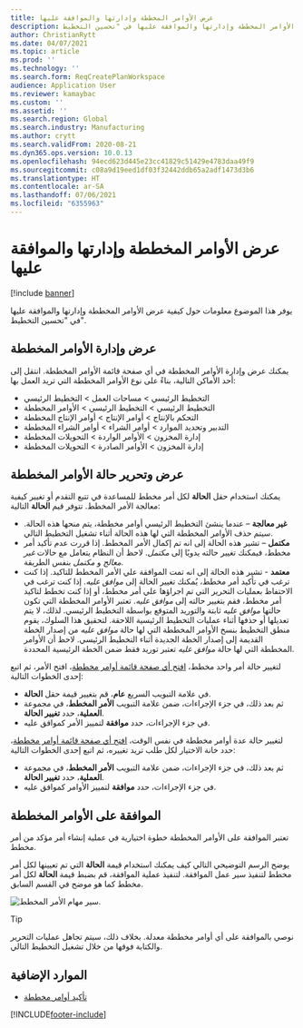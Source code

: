 ```yaml
---
title: عرض الأوامر المخططة وإدارتها والموافقة عليها
description: يوفر هذا الموضوع معلومات حول كيفية عرض الأوامر المخططة وإدارتها والموافقة عليها في "تحسين التخطيط".
author: ChristianRytt
ms.date: 04/07/2021
ms.topic: article
ms.prod: ''
ms.technology: ''
ms.search.form: ReqCreatePlanWorkspace
audience: Application User
ms.reviewer: kamaybac
ms.custom: ''
ms.assetid: ''
ms.search.region: Global
ms.search.industry: Manufacturing
ms.author: crytt
ms.search.validFrom: 2020-08-21
ms.dyn365.ops.version: 10.0.13
ms.openlocfilehash: 94ecd623d445e23cc41829c51429e4783daa49f9
ms.sourcegitcommit: c08a9d19eed1df03f32442ddb65a2adf1473d3b6
ms.translationtype: HT
ms.contentlocale: ar-SA
ms.lasthandoff: 07/06/2021
ms.locfileid: "6355963"
---
```

# <a name="view-manage-and-approve-planned-orders"></a>عرض الأوامر المخططة وإدارتها والموافقة عليها

[!include [banner](../../includes/banner.md)]

يوفر هذا الموضوع معلومات حول كيفية عرض الأوامر المخططة وإدارتها والموافقة عليها في "تحسين التخطيط".

## <a name="view-and-manage-planned-orders"></a><a name="view-planned-orders"></a>عرض وإدارة الأوامر المخططة

يمكنك عرض وإدارة الأوامر المخططة في أي صفحة قائمة الأوامر المخططة. انتقل إلى أحد الأماكن التالية، بناءً على نوع الأوامر المخططة التي تريد العمل بها:

- التخطيط الرئيسي \> مساحات العمل \> التخطيط الرئيسي
- التخطيط الرئيسي \> التخطيط الرئيسي \> الأوامر المخططة
- التحكم بالإنتاج‬ \> أوامر الإنتاج \> أوامر الإنتاج المخططة
- التدبير وتحديد الموارد \> أوامر الشراء \> أوامر الشراء المخططة
- إدارة المخزون \> الأوامر الواردة \> التحويلات المخططة
- إدارة المخزون \> الأوامر الصادرة \> التحويلات المخططة

## <a name="view-and-edit-the-status-of-planned-orders"></a>عرض وتحرير حالة الأوامر المخططة

يمكنك استخدام حقل **الحالة** لكل أمر مخطط للمساعدة في تتبع التقدم أو تغيير كيفية معالجة الأمر المخطط. تتوفر قيم **الحالة** التالية:

- **غير معالجة** – عندما ينشئ التخطيط الرئيسي أوامر مخططة، يتم منحها هذه الحالة. سيتم حذف الأوامر المخططة التي لها هذه الحالة أثناء تشغيل التخطيط التالي.
- **مكتمل** – تشير هذه الحالة إلى انه تم إكمال الأمر المخطط. إذا قررت عدم تأكيد أمر مخطط، فيمكنك تغيير حالته يدويًا إلى *مكتمل*. لاحظ أن النظام يتعامل مع حالات *غير معالج* و *مكتمل* بنفس الطريقة.
- **معتمد** - تشير هذه الحالة إلى انه تمت الموافقة علي الأمر المخطط للتاكيد. إذا كنت ترغب في تأكيد أمر مخطط، يُمكنك تغيير الحالة إلى *موافق عليه*. إذا كنت ترغب في الاحتفاظ بعمليات التحرير التي تم اجراؤها علي أمر مخطط، أو إذا كنت تخطط لتاكيد أمر مخطط، فقم بتغيير حالته إلى *موافق عليه*. تعتبر الأوامر المخططة التي تكون حالتها *موافق عليه* ثابتة والتوريد المتوقع بواسطة التخطيط الرئيسي. لذلك، لا يتم تعديلها أو حذفها أثناء عمليات التخطيط الرئيسية اللاحقة. لتحقيق هذا السلوك، يقوم منطق التخطيط بنسخ الأوامر المخططة التي لها حالة *موافق عليه* من إصدار الخطة القديمة إلى إصدار الخطة الجديدة أثناء التخطيط الرئيسي. لاحظ أن الأوامر المخططة التي لها حالة *موافق عليه* تعتبر توريد فقط ضمن الخطة الرئيسية المحددة.

لتغيير حالة أمر واحد مخطط، [افتح أي صفحة قائمة أوامر مخططة](#view-planned-orders)، افتح الأمر، ثم اتبع إحدى الخطوات التالية:

- في علامة التبويب السريع **عام**، قم بتغيير قيمة حقل **الحالة**.
- ثم بعد ذلك، في جزء الإجراءات، ضمن علامة التبويب **الأمر المخطط**، في مجموعة **العملية**، حدد **تغيير الحالة**.
- في جزء الإجراءات، حدد **موافقة‬** لتمييز الأمر كموافق عليه.

لتغيير حالة عدة أوامر مخططة في نفس الوقت، [افتح أي صفحة قائمة أوامر مخططة](#view-planned-orders)، حدد خانة الاختيار لكل طلب تريد تغييره، ثم اتبع إحدى الخطوات التالية:

- ثم بعد ذلك، في جزء الإجراءات، ضمن علامة التبويب **الأمر المخطط**، في مجموعة **العملية**، حدد **تغيير الحالة**.
- في جزء الإجراءات، حدد **موافقة‬** لتمييز الأوامر كموافق عليه.

## <a name="approve-planned-orders"></a>الموافقة على الأوامر المخططة

تعتبر الموافقة على الأوامر المخططة خطوة اختيارية في عملية إنشاء أمر مؤكد من أمر مخطط.

يوضح الرسم التوضيحي التالي كيف يمكنك استخدام قيمة **الحالة** التي تم تعيينها لكل أمر مخطط لتنفيذ سير عمل الموافقة. لتنفيذ عملية الموافقة، قم بضبط قيمة **الحالة** لكل أمر مخطط كما هو موضح في القسم السابق.

![سير مهام الأمر المخطط.](media/approved-planned-orders-1.png)

> [!TIP]
> نوصي بالموافقة على أي أوامر مخططة معدلة. بخلاف ذلك، سيتم تجاهل عمليات التحرير والكتابة فوقها من خلال تشغيل التخطيط التالي.

## <a name="additional-resources"></a>الموارد الإضافية

- [تأكيد أوامر مخططة](planned-order-firming.md)

[!INCLUDE[footer-include](../../../includes/footer-banner.md)]
